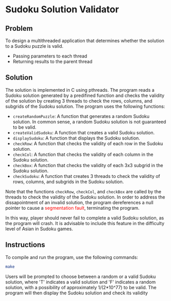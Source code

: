 <style>
.highlight {
    color: red;
}
</style>
# Sudoku Solution Validator

## Problem

To design a multithreaded application that determines whether
the solution to a Sudoku puzzle is valid.
- Passing parameters to each thread
- Returning results to the parent thread

## Solution

The solution is implemented in C using pthreads. The program reads a Sudoku solution generated by a predifined function and checks the validity of the solution by creating 3 threads to check the rows, columns, and subgrids of the Sudoku solution. The program uses the following functions: 

- `createRandomPuzzle`: A function that generates a random Sudoku solution. In common sense, a random Sudoku solution is not guaranteed to be valid.
- `createValidSudoku`: A function that creates a valid Sudoku solution.
- `displaySudoku`: A function that displays the Sudoku solution.
- `checkRow`: A function that checks the validity of each row in the Sudoku solution.
- `checkCol`: A function that checks the validity of each column in the Sudoku solution.
- `checkBox`: A function that checks the validity of each 3x3 subgrid in the Sudoku solution.
- `checkSudoku`: A function that creates 3 threads to check the validity of rows, columns, and subgrids in the Sudoku solution.

Note that the functions `checkRow`, `checkCol`, and `checkBox` are called by the threads to check the validity of the Sudoku solution. In order to address the dissapointment of an invalid solution, the program dereferences a null pointer to cause a <span class="highlight">segmentation fault</span>, terminating the program.

In this way, player should never fail to complete a valid Sudoku solution, as the program will crash. It is advisable to include this feature in the difficulty level of Asian in Sudoku games.

## Instructions

To compile and run the program, use the following commands:

```bash
make
```

Users will be prompted to choose between a random or a valid Sudoku solution, where 'T' indicates a valid solution and 'F' indicates a random solution, with a possibility of approximately 1/(2*10^77) to be valid. The program will then display the Sudoku solution and check its validity
